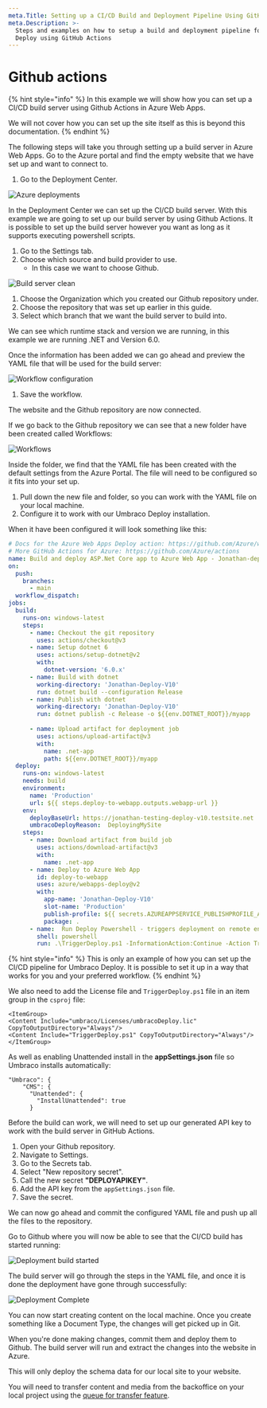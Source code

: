 ```yaml
---
meta.Title: Setting up a CI/CD Build and Deployment Pipeline Using GitHub Actions
meta.Description: >-
  Steps and examples on how to setup a build and deployment pipeline for Umbraco
  Deploy using GitHub Actions
---
```


# Github actions

{% hint style="info" %}
In this example we will show how you can set up a CI/CD build server using Github Actions in Azure Web Apps.

We will not cover how you can set up the site itself as this is beyond this documentation.
{% endhint %}

The following steps will take you through setting up a build server in Azure Web Apps. Go to the Azure portal and find the empty website that we have set up and want to connect to.

1. Go to the Deployment Center.

![Azure deployments](../images/Deployment-center.png)

In the Deployment Center we can set up the CI/CD build server. With this example we are going to set up our build server by using Github Actions. It is possible to set up the build server however you want as long as it supports executing powershell scripts.

1. Go to the Settings tab.
2. Choose which source and build provider to use.
   * In this case we want to choose Github.

![Build server clean](images/Build-server-v10.png)

1. Choose the Organization which you created our Github repository under.
2. Choose the repository that was set up earlier in this guide.
3. Select which branch that we want the build server to build into.

We can see which runtime stack and version we are running, in this example we are running .NET and Version 6.0.

Once the information has been added we can go ahead and preview the YAML file that will be used for the build server:

![Workflow configuration](images/workflow-preview-v10.png)

1. Save the workflow.

The website and the Github repository are now connected.

If we go back to the Github repository we can see that a new folder have been created called Workflows:

![Workflows](../images/workflows.png)

Inside the folder, we find that the YAML file has been created with the default settings from the Azure Portal. The file will need to be configured so it fits into your set up.

1. Pull down the new file and folder, so you can work with the YAML file on your local machine.
2. Configure it to work with our Umbraco Deploy installation.

When it have been configured it will look something like this:

```yaml
# Docs for the Azure Web Apps Deploy action: https://github.com/Azure/webapps-deploy
# More GitHub Actions for Azure: https://github.com/Azure/actions
name: Build and deploy ASP.Net Core app to Azure Web App - Jonathan-deploy-v10
on:
  push:
    branches:
      - main
  workflow_dispatch:
jobs:
  build:
    runs-on: windows-latest
    steps:
      - name: Checkout the git repository
        uses: actions/checkout@v3
      - name: Setup dotnet 6
        uses: actions/setup-dotnet@v2
        with:
          dotnet-version: '6.0.x'
      - name: Build with dotnet
        working-directory: 'Jonathan-Deploy-V10'
        run: dotnet build --configuration Release
      - name: Publish with dotnet
        working-directory: 'Jonathan-Deploy-V10'
        run: dotnet publish -c Release -o ${{env.DOTNET_ROOT}}/myapp
        
      - name: Upload artifact for deployment job
        uses: actions/upload-artifact@v3
        with:
          name: .net-app
          path: ${{env.DOTNET_ROOT}}/myapp
  deploy:
    runs-on: windows-latest
    needs: build
    environment:
      name: 'Production'
      url: ${{ steps.deploy-to-webapp.outputs.webapp-url }}
    env:
      deployBaseUrl: https://jonathan-testing-deploy-v10.testsite.net
      umbracoDeployReason:  DeployingMySite
    steps:
      - name: Download artifact from build job
        uses: actions/download-artifact@v3
        with:
          name: .net-app
      - name: Deploy to Azure Web App
        id: deploy-to-webapp
        uses: azure/webapps-deploy@v2
        with:
          app-name: 'Jonathan-Deploy-V10'
          slot-name: 'Production'
          publish-profile: ${{ secrets.AZUREAPPSERVICE_PUBLISHPROFILE_ABC78A5A9E9FG07F87E8R5G9H9J0J7J8 }}
          package: .
      - name:  Run Deploy Powershell - triggers deployment on remote env
        shell: powershell
        run: .\TriggerDeploy.ps1 -InformationAction:Continue -Action TriggerWithStatus -ApiKey ${{ secrets.deployApiKey }} -BaseUrl  ${{ env.deployBaseUrl }} -Reason  ${{ env.umbracoDeployReason }} -Verbose       
```

{% hint style="info" %}
This is only an example of how you can set up the CI/CD pipeline for Umbraco Deploy. It is possible to set it up in a way that works for you and your preferred workflow.
{% endhint %}

We also need to add the License file and `TriggerDeploy.ps1` file in an item group in the `csproj` file:

```
<ItemGroup>
<Content Include="umbraco/Licenses/umbracoDeploy.lic" CopyToOutputDirectory="Always"/>
<Content Include="TriggerDeploy.ps1" CopyToOutputDirectory="Always"/>
</ItemGroup>
```

As well as enabling Unattended install in the **appSettings.json** file so Umbraco installs automatically:

```
"Umbraco": {
    "CMS": {
      "Unattended": {
        "InstallUnattended": true
      }
```

Before the build can work, we will need to set up our generated API key to work with the build server in GitHub Actions.

1. Open your Github repository.
2. Navigate to Settings.
3. Go to the Secrets tab.
4. Select "New repository secret".
5. Call the new secret **"DEPLOYAPIKEY"**.
6. Add the API key from the `appSettings.json` file.
7. Save the secret.

We can now go ahead and commit the configured YAML file and push up all the files to the repository.

Go to Github where you will now be able to see that the CI/CD build has started running:

![Deployment build started](../images/Deploying-meta-data.png)

The build server will go through the steps in the YAML file, and once it is done the deployment have gone through successfully:

![Deployment Complete](../images/deployment-complete.png)

You can now start creating content on the local machine. Once you create something like a Document Type, the changes will get picked up in Git.

When you're done making changes, commit them and deploy them to Github. The build server will run and extract the changes into the website in Azure.

This will only deploy the schema data for our local site to your website.

You will need to transfer content and media from the backoffice on your local project using the [queue for transfer feature](../../deployment-workflow/content-transfer.md).
